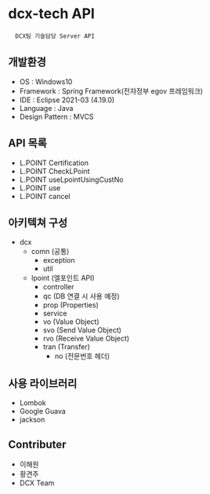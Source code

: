# dcx-tech API
```
  DCX팀 기술담당 Server API
```

## 개발환경
* OS : Windows10
* Framework : Spring Framework(전자정부 egov 프레임워크)
* IDE : Eclipse 2021-03 (4.19.0)
* Language : Java
* Design Pattern : MVCS

## API 목록
* L.POINT Certification
* L.POINT CheckLPoint
* L.POINT useLpointUsingCustNo
* L.POINT use
* L.POINT cancel

## 아키텍쳐 구성
+ dcx
  + comn (공통)
    + exception
    + util
  + lpoint (엘포인트 API)
    + controller 
    + qc (DB 연결 시 사용 예정)
    + prop (Properties)
    + service
    + vo (Value Object)
    + svo (Send Value Object)
    + rvo (Receive Value Object)
    + tran (Transfer)
      * no (전문번호 헤더)

## 사용 라이브러리
* Lombok
* Google Guava
* jackson

## Contributer
* 이해원
* 황견주
* DCX Team
